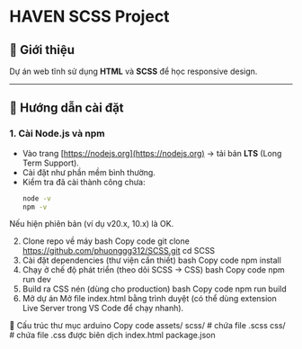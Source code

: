 # HAVEN SCSS Project

## 📌 Giới thiệu
Dự án web tĩnh sử dụng **HTML** và **SCSS** để học responsive design.

---

## 🚀 Hướng dẫn cài đặt

### 1. Cài Node.js và npm
- Vào trang [https://nodejs.org](https://nodejs.org) → tải bản **LTS** (Long Term Support).  
- Cài đặt như phần mềm bình thường.  
- Kiểm tra đã cài thành công chưa:
  ```bash
  node -v
  npm -v
Nếu hiện phiên bản (ví dụ v20.x, 10.x) là OK.

2. Clone repo về máy
bash
Copy code
git clone https://github.com/phuonggg312/SCSS.git
cd SCSS
3. Cài đặt dependencies (thư viện cần thiết)
bash
Copy code
npm install
4. Chạy ở chế độ phát triển (theo dõi SCSS → CSS)
bash
Copy code
npm run dev
5. Build ra CSS nén (dùng cho production)
bash
Copy code
npm run build
6. Mở dự án
Mở file index.html bằng trình duyệt
(có thể dùng extension Live Server trong VS Code để chạy nhanh).

📂 Cấu trúc thư mục
arduino
Copy code
assets/
  scss/   # chứa file .scss
  css/    # chứa file .css được biên dịch
index.html
package.json
